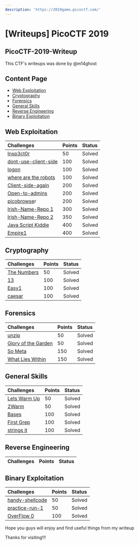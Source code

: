 ```yaml
---
description: 'https://2019game.picoctf.com/'
---
```


# \[Writeups\] PicoCTF 2019

## PicoCTF-2019-Writeup

This CTF's writeups was done by @m14ghost

## Content Page

* [Web Exploitation](https://github.com/m14ghost/PicoCTF-2019-Writeup#Web-Exploitation)
* [Cryptography](https://github.com/m14ghost/PicoCTF-2019-Writeup#Cryptography)
* [Forensics](https://github.com/m14ghost/PicoCTF-2019-Writeup#Foresics)
* [General Skills](https://github.com/m14ghost/PicoCTF-2019-Writeup#General-Skills)
* [Reverse Engineering](https://github.com/m14ghost/PicoCTF-2019-Writeup#Reverse-Engineering)
* [Binary Exploitation](https://github.com/m14ghost/PicoCTF-2019-Writeup/tree/master/Binary%20Exploitation)

## Web Exploitation

| Challenges | Points | Status |
| :--- | :--- | :--- |
| [Insp3ct0r](https://github.com/m14ghost/PicoCTF-2019-Writeup/blob/master/Web%20Exploitation/Insp3ct0r.md) | 50 | Solved |
| [dont-use-client-side](https://github.com/m14ghost/PicoCTF-2019-Writeup/blob/master/Web%20Exploitation/dont-use-client-side.md) | 100 | Solved |
| [logon](https://github.com/m14ghost/PicoCTF-2019-Writeup/blob/master/Web%20Exploitation/logon.md) | 100 | Solved |
| [where are the robots](https://github.com/m14ghost/PicoCTF-2019-Writeup/blob/master/Web%20Exploitation/where-are-the-robots.md) | 100 | Solved |
| [Client-side-again](https://github.com/m14ghost/PicoCTF-2019-Writeup/blob/master/Web%20Exploitation/Client-side-again.md) | 200 | Solved |
| [Open-to-admins](https://github.com/m14ghost/PicoCTF-2019-Writeup/blob/master/Web%20Exploitation/Open-to-admins.md) | 200 | Solved |
| [picobrowse](https://github.com/m14ghost/PicoCTF-2019-Writeup/blob/master/Web%20Exploitation/picobrowser.md)r | 200 | Solved |
| [Irish-Name-Repo 1](https://github.com/m14ghost/PicoCTF-2019-Writeup/blob/master/Web%20Exploitation/Irish-Name-Repo1.md) | 300 | Solved |
| [Irish-Name-Repo 2](https://github.com/m14ghost/PicoCTF-2019-Writeup/blob/master/Web%20Exploitation/Irish-Name-Repo2.md) | 350 | Solved |
| [Java Script Kiddie](https://github.com/m14ghost/PicoCTF-2019-Writeup/blob/master/Web%20Exploitation/Java-Script-Kiddie.md) | 400 | Solved |
| [Empire1](https://github.com/m14ghost/PicoCTF-2019-Writeup/blob/master/Web%20Exploitation/Empire1.md) | 400 | Solved |

## Cryptography

| Challenges | Points | Status |
| :--- | :--- | :--- |
| [The Numbers](https://github.com/m14ghost/PicoCTF-2019-Writeup/blob/master/Cryptography/The-numbers.md) | 50 | Solved |
| [13](https://github.com/m14ghost/PicoCTF-2019-Writeup/blob/master/Cryptography/13.md) | 100 | Solved |
| [Easy1](https://github.com/m14ghost/PicoCTF-2019-Writeup/blob/master/Cryptography/Easy1.md) | 100 | Solved |
| [caesar](https://github.com/m14ghost/PicoCTF-2019-Writeup/blob/master/Cryptography/caesar.md) | 100 | Solved |

## Forensics

| Challenges | Points | Status |
| :--- | :--- | :--- |
| [unzip](https://github.com/m14ghost/PicoCTF-2019-Writeup/blob/master/Forensics/unzip.md) | 50 | Solved |
| [Glory of the Garden](https://github.com/m14ghost/PicoCTF-2019-Writeup/blob/master/Forensics/Glory-of-the-Garden.md) | 50 | Solved |
| [So Meta](https://github.com/m14ghost/PicoCTF-2019-Writeup/blob/master/Forensics/So-meta.md) | 150 | Solved |
| [What Lies Within](https://github.com/m14ghost/PicoCTF-2019-Writeup/blob/master/Forensics/What-Lies-Within.md) | 150 | Solved |

## General Skills

| Challenges | Points | Status |
| :--- | :--- | :--- |
| [Lets Warm Up](https://github.com/m14ghost/PicoCTF-2019-Writeup/blob/master/General%20Skills/Lets-warm-up.md) | 50 | Solved |
| [2Warm](https://github.com/m14ghost/PicoCTF-2019-Writeup/blob/master/General%20Skills/2Warm.md) | 50 | Solved |
| [Bases](https://github.com/m14ghost/PicoCTF-2019-Writeup/blob/master/General%20Skills/Bases.md) | 100 | Solved |
| [First Grep](https://github.com/m14ghost/PicoCTF-2019-Writeup/blob/master/General%20Skills/First-Grep.md) | 100 | Solved |
| [strings it](https://github.com/m14ghost/PicoCTF-2019-Writeup/blob/master/General%20Skills/strings-it.md) | 100 | Solved |

## Reverse Engineering

| Challenges | Points | Status |
| :--- | :--- | :--- |


## Binary Exploitation

| Challenges | Points | Status |
| :--- | :--- | :--- |
| [handy-shellcode](https://github.com/m14ghost/PicoCTF-2019-Writeup/blob/master/Binary%20Exploitation/handy-shellcode.md) | 50 | Solved |
| [practice-run-1](https://github.com/m14ghost/PicoCTF-2019-Writeup/blob/master/Binary%20Exploitation/practice-run-1.md) | 50 | Solved |
| [OverFlow 0](https://github.com/m14ghost/PicoCTF-2019-Writeup/blob/master/Binary%20Exploitation/OverFlow-0.md) | 100 | Solved |

Hope you guys will enjoy and find useful things from my writeup

Thanks for visiting!!!

